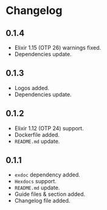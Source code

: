 # Changelog

## 0.1.4

* Elixir 1.15 (OTP 26) warnings fixed.
* Dependencies update.

## 0.1.3

* Logos added.
* Dependencies update.

## 0.1.2

* Elixir 1.12 (OTP 24) support.
* Dockerfile added.
* `README.md` update.

## 0.1.1

* `exdoc` dependency added.
* `Hexdocs` support.
* `README.md` update.
* Guide files & section added.
* Changelog file added.